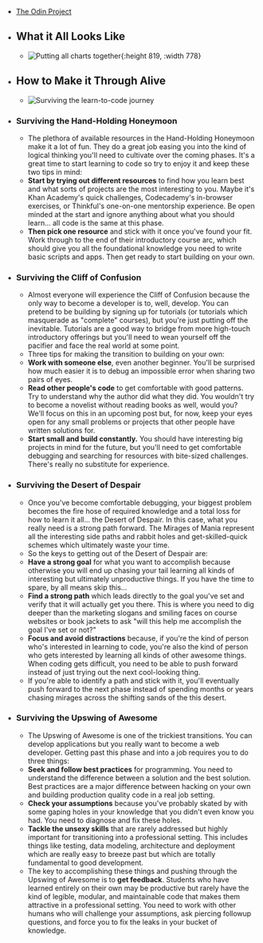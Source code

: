 - [The Odin Project](https://www.theodinproject.com/dashboard)
- ## What it All Looks Like
	- ![Putting all charts together](https://media2.dev.to/dynamic/image/width=800%2Cheight=%2Cfit=scale-down%2Cgravity=auto%2Cformat=auto/https%3A%2F%2Fdev-to-uploads.s3.amazonaws.com%2Fuploads%2Farticles%2Fesbaelfx1m34iumyo1ud.png){:height 819, :width 778}
- ## How to Make it Through Alive
	- ![Surviving the learn-to-code journey](https://media2.dev.to/dynamic/image/width=800%2Cheight=%2Cfit=scale-down%2Cgravity=auto%2Cformat=auto/https%3A%2F%2Fdev-to-uploads.s3.amazonaws.com%2Fuploads%2Farticles%2F9ypzmuvg23atranbwkbu.jpg)
- ### Surviving the Hand-Holding Honeymoon
	- The plethora of available resources in the Hand-Holding Honeymoon make it a lot of fun. They do a great job easing you into the kind of logical thinking you'll need to cultivate over the coming phases. It's a great time to start learning to code so try to enjoy it and keep these two tips in mind:
	- **Start by trying out different resources** to find how you learn best and what sorts of projects are the most interesting to you. Maybe it's Khan Academy's quick challenges, Codecademy's in-browser exercises, or Thinkful's one-on-one mentorship experience. Be open minded at the start and ignore anything about what you should learn... all code is the same at this phase.
	- **Then pick one resource** and stick with it once you've found your fit. Work through to the end of their introductory course arc, which should give you all the foundational knowledge you need to write basic scripts and apps. Then get ready to start building on your own.
- ### Surviving the Cliff of Confusion
	- Almost everyone will experience the Cliff of Confusion because the only way to become a developer is to, well, develop. You can pretend to be building by signing up for tutorials (or tutorials which masquerade as "complete" courses), but you're just putting off the inevitable. Tutorials are a good way to bridge from more high-touch introductory offerings but you'll need to wean yourself off the pacifier and face the real world at some point.
	- Three tips for making the transition to building on your own:
	- **Work with someone else**, even another beginner. You'll be surprised how much easier it is to debug an impossible error when sharing two pairs of eyes.
	- **Read other people's code** to get comfortable with good patterns. Try to understand why the author did what they did. You wouldn't try to become a novelist without reading books as well, would you? We'll focus on this in an upcoming post but, for now, keep your eyes open for any small problems or projects that other people have written solutions for.
	- **Start small and build constantly.** You should have interesting big projects in mind for the future, but you'll need to get comfortable debugging and searching for resources with bite-sized challenges. There's really no substitute for experience.
- ### Surviving the Desert of Despair
	- Once you've become comfortable debugging, your biggest problem becomes the fire hose of required knowledge and a total loss for how to learn it all... the Desert of Despair. In this case, what you really need is a strong path forward. The Mirages of Mania represent all the interesting side paths and rabbit holes and get-skilled-quick schemes which ultimately waste your time.
	- So the keys to getting out of the Desert of Despair are:
	- **Have a strong goal** for what you want to accomplish because otherwise you will end up chasing your tail learning all kinds of interesting but ultimately unproductive things. If you have the time to spare, by all means skip this...
	- **Find a strong path** which leads directly to the goal you've set and verify that it will actually get you there. This is where you need to dig deeper than the marketing slogans and smiling faces on course websites or book jackets to ask "will this help me accomplish the goal I've set or not?"
	- **Focus and avoid distractions** because, if you're the kind of person who's interested in learning to code, you're also the kind of person who gets interested by learning all kinds of other awesome things. When coding gets difficult, you need to be able to push forward instead of just trying out the next cool-looking thing.
	- If you're able to identify a path and stick with it, you'll eventually push forward to the next phase instead of spending months or years chasing mirages across the shifting sands of the this desert.
- ### Surviving the Upswing of Awesome
	- The Upswing of Awesome is one of the trickiest transitions. You can develop applications but you really want to become a web developer. Getting past this phase and into a job requires you to do three things:
	- **Seek and follow best practices** for programming. You need to understand the difference between a solution and the best solution. Best practices are a major difference between hacking on your own and building production quality code in a real job setting.
	- **Check your assumptions** because you've probably skated by with some gaping holes in your knowledge that you didn't even know you had. You need to diagnose and fix these holes.
	- **Tackle the unsexy skills** that are rarely addressed but highly important for transitioning into a professional setting. This includes things like testing, data modeling, architecture and deployment which are really easy to breeze past but which are totally fundamental to good development.
	- The key to accomplishing these things and pushing through the Upswing of Awesome is to **get feedback**. Students who have learned entirely on their own may be productive but rarely have the kind of legible, modular, and maintainable code that makes them attractive in a professional setting. You need to work with other humans who will challenge your assumptions, ask piercing followup questions, and force you to fix the leaks in your bucket of knowledge.